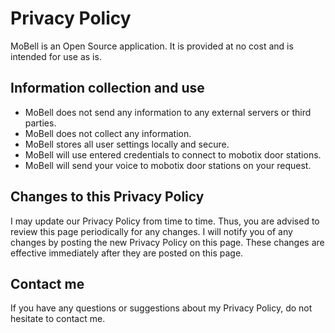 # Privacy Policy

MoBell is an Open Source application. It is provided at no cost and is intended for use as is.

## Information collection and use

* MoBell does not send any information to any external servers or third parties.
* MoBell does not collect any information.
* MoBell stores all user settings locally and secure.
* MoBell will use entered credentials to connect to mobotix door stations.
* MoBell will send your voice to mobotix door stations on your request.

## Changes to this Privacy Policy

I may update our Privacy Policy from time to time.
Thus, you are advised to review this page periodically for any changes.
I will notify you of any changes by posting the new Privacy Policy on this page.
These changes are effective immediately after they are posted on this page.

## Contact me

If you have any questions or suggestions about my Privacy Policy, do not hesitate to contact me.
